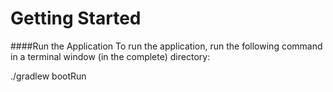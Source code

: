 # Getting Started

####Run the Application
To run the application, run the following command in a terminal window (in the complete) directory:

./gradlew bootRun



